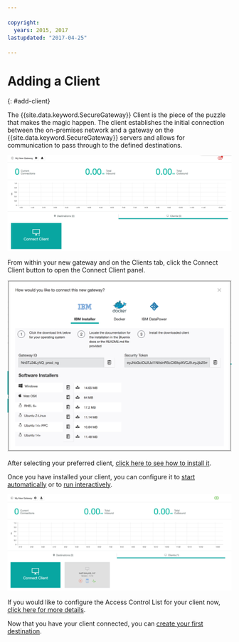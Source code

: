 ```yaml
---

copyright:
  years: 2015, 2017
lastupdated: "2017-04-25"

---
```


# Adding a Client
{: #add-client}

The {{site.data.keyword.SecureGateway}} Client is the piece of the puzzle that makes the magic happen.  The client establishes the initial connection between the on-premises network and a gateway on the {{site.data.keyword.SecureGateway}} servers and allows for communication to pass through to the defined destinations.

![New Gateway](./images/newGateway.png?raw=true "New Gateway")

From within your new gateway and on the Clients tab, click the Connect Client button to open the Connect Client panel.

![Connect Client](./images/connectClient.png?raw=true "Connect Client")

After selecting your preferred client, [click here to see how to install it](/docs/services/SecureGateway?topic=securegateway-client-install).

Once you have installed your client, you can configure it to [start automatically](/docs/services/SecureGateway?topic=securegateway-auto-start-conf) or to [run interactively](/docs/services/SecureGateway?topic=securegateway-client-interacting).

![Connected Client](./images/connectedClient.png?raw=true "Connected Client")

If you would like to configure the Access Control List for your client now, [click here for more details](/docs/services/SecureGateway?topic=securegateway-acl).

Now that you have your client connected, you can [create your first destination](/docs/services/SecureGateway?topic=securegateway-add-dest).

